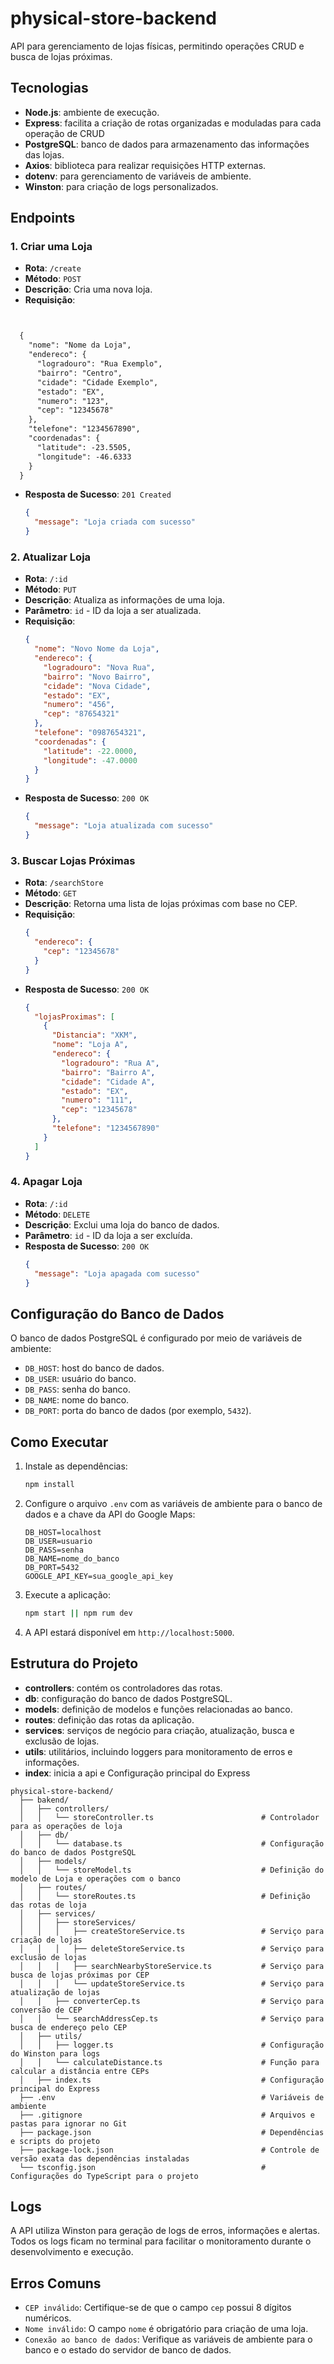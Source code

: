 # physical-store-backend

API para gerenciamento de lojas físicas, permitindo operações CRUD e busca de lojas próximas.

## Tecnologias

- **Node.js**: ambiente de execução.
- **Express**:  facilita a criação de rotas organizadas e moduladas para cada operação de CRUD
- **PostgreSQL**: banco de dados para armazenamento das informações das lojas.
- **Axios**: biblioteca para realizar requisições HTTP externas.
- **dotenv**: para gerenciamento de variáveis de ambiente.
- **Winston**: para criação de logs personalizados.

## Endpoints

### 1. Criar uma Loja

- **Rota**: `/create`
- **Método**: `POST`
- **Descrição**: Cria uma nova loja.
- **Requisição**:
  ```json
```markdown

  {
    "nome": "Nome da Loja",
    "endereco": {
      "logradouro": "Rua Exemplo",
      "bairro": "Centro",
      "cidade": "Cidade Exemplo",
      "estado": "EX",
      "numero": "123",
      "cep": "12345678"
    },
    "telefone": "1234567890",
    "coordenadas": {
      "latitude": -23.5505,
      "longitude": -46.6333
    }
  }
  ```
- **Resposta de Sucesso**: `201 Created`
  ```json
  {
    "message": "Loja criada com sucesso"
  }
  ```

### 2. Atualizar Loja

- **Rota**: `/:id`
- **Método**: `PUT`
- **Descrição**: Atualiza as informações de uma loja.
- **Parâmetro**: `id` - ID da loja a ser atualizada.
- **Requisição**:
  ```json
  {
    "nome": "Novo Nome da Loja",
    "endereco": {
      "logradouro": "Nova Rua",
      "bairro": "Novo Bairro",
      "cidade": "Nova Cidade",
      "estado": "EX",
      "numero": "456",
      "cep": "87654321"
    },
    "telefone": "0987654321",
    "coordenadas": {
      "latitude": -22.0000,
      "longitude": -47.0000
    }
  }
  ```
- **Resposta de Sucesso**: `200 OK`
  ```json
  {
    "message": "Loja atualizada com sucesso"
  }
  ```

### 3. Buscar Lojas Próximas

- **Rota**: `/searchStore`
- **Método**: `GET`
- **Descrição**: Retorna uma lista de lojas próximas com base no CEP.
- **Requisição**:
  ```json
  {
    "endereco": {
      "cep": "12345678"
    }
  }
  ```
- **Resposta de Sucesso**: `200 OK`
  ```json
  {
    "lojasProximas": [
      {
        "Distancia": "XKM",
        "nome": "Loja A",
        "endereco": {
          "logradouro": "Rua A",
          "bairro": "Bairro A",
          "cidade": "Cidade A",
          "estado": "EX",
          "numero": "111",
          "cep": "12345678"
        },
        "telefone": "1234567890"
      }
    ]
  }
  ```

### 4. Apagar Loja

- **Rota**: `/:id`
- **Método**: `DELETE`
- **Descrição**: Exclui uma loja do banco de dados.
- **Parâmetro**: `id` - ID da loja a ser excluída.
- **Resposta de Sucesso**: `200 OK`
  ```json
  {
    "message": "Loja apagada com sucesso"
  }
  ```

## Configuração do Banco de Dados

O banco de dados PostgreSQL é configurado por meio de variáveis de ambiente:

- `DB_HOST`: host do banco de dados.
- `DB_USER`: usuário do banco.
- `DB_PASS`: senha do banco.
- `DB_NAME`: nome do banco.
- `DB_PORT`: porta do banco de dados (por exemplo, `5432`).

## Como Executar

1. Instale as dependências:
   ```bash
   npm install
   ```

2. Configure o arquivo `.env` com as variáveis de ambiente para o banco de dados e a chave da API do Google Maps:
   ```
   DB_HOST=localhost
   DB_USER=usuario
   DB_PASS=senha
   DB_NAME=nome_do_banco
   DB_PORT=5432
   GOOGLE_API_KEY=sua_google_api_key
   ```

3. Execute a aplicação:
   ```bash
   npm start || npm rum dev
   ```

4. A API estará disponível em `http://localhost:5000`.

## Estrutura do Projeto

- **controllers**: contém os controladores das rotas.
- **db**: configuração do banco de dados PostgreSQL.
- **models**: definição de modelos e funções relacionadas ao banco.
- **routes**: definição das rotas da aplicação.
- **services**: serviços de negócio para criação, atualização, busca e exclusão de lojas.
- **utils**: utilitários, incluindo loggers para monitoramento de erros e informações.
- **index**: inicia a api e Configuração principal do Express
````
physical-store-backend/
  ├── bakend/
  │   ├── controllers/
  │   │   └── storeController.ts                        # Controlador para as operações de loja
  │   ├── db/
  │   │   └── database.ts                               # Configuração do banco de dados PostgreSQL
  │   ├── models/
  │   │   └── storeModel.ts                             # Definição do modelo de Loja e operações com o banco
  │   ├── routes/
  │   │   └── storeRoutes.ts                            # Definição das rotas de loja
  │   ├── services/
  │   │   ├── storeServices/
  │   │   │   ├── createStoreService.ts                 # Serviço para criação de lojas
  │   │   │   ├── deleteStoreService.ts                 # Serviço para exclusão de lojas
  │   │   │   ├── searchNearbyStoreService.ts           # Serviço para busca de lojas próximas por CEP
  │   │   │   └── updateStoreService.ts                 # Serviço para atualização de lojas
  │   │   ├── converterCep.ts                           # Serviço para conversão de CEP
  │   │   └── searchAddressCep.ts                       # Serviço para busca de endereço pelo CEP
  │   ├── utils/
  │   │   ├── logger.ts                                 # Configuração do Winston para logs
  │   │   └── calculateDistance.ts                      # Função para calcular a distância entre CEPs
  │   ├── index.ts                                      # Configuração principal do Express
  ├── .env                                              # Variáveis de ambiente
  ├── .gitignore                                        # Arquivos e pastas para ignorar no Git
  ├── package.json                                      # Dependências e scripts do projeto
  ├── package-lock.json                                 # Controle de versão exata das dependências instaladas
  └── tsconfig.json                                     # Configurações do TypeScript para o projeto

````


## Logs

A API utiliza Winston para geração de logs de erros, informações e alertas. Todos os logs ficam no terminal para facilitar o monitoramento durante o desenvolvimento e execução.

## Erros Comuns

- `CEP inválido`: Certifique-se de que o campo `cep` possui 8 dígitos numéricos.
- `Nome inválido`: O campo `nome` é obrigatório para criação de uma loja.
- `Conexão ao banco de dados`: Verifique as variáveis de ambiente para o banco e o estado do servidor de banco de dados.

```
